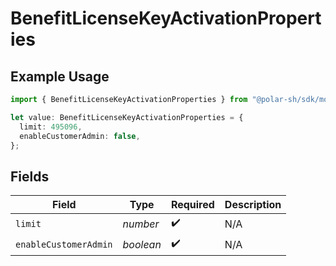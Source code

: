 # BenefitLicenseKeyActivationProperties

## Example Usage

```typescript
import { BenefitLicenseKeyActivationProperties } from "@polar-sh/sdk/models/components/benefitlicensekeyactivationproperties.js";

let value: BenefitLicenseKeyActivationProperties = {
  limit: 495096,
  enableCustomerAdmin: false,
};
```

## Fields

| Field                 | Type                  | Required              | Description           |
| --------------------- | --------------------- | --------------------- | --------------------- |
| `limit`               | *number*              | :heavy_check_mark:    | N/A                   |
| `enableCustomerAdmin` | *boolean*             | :heavy_check_mark:    | N/A                   |